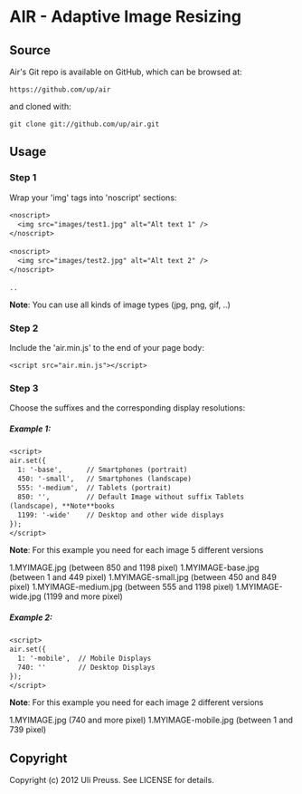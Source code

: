 AIR - Adaptive Image Resizing
====

## Source

Air's Git repo is available on GitHub, which can be browsed at:

    https://github.com/up/air

and cloned with:

    git clone git://github.com/up/air.git


## Usage

### Step 1

Wrap your 'img' tags into 'noscript' sections:

	<noscript>
	  <img src="images/test1.jpg" alt="Alt text 1" />
	</noscript>
	
	<noscript>
	  <img src="images/test2.jpg" alt="Alt text 2" />
	</noscript> 
	
	..   
	
**Note**: You can use all kinds of image types (jpg, png, gif, ..)

### Step 2

Include the 'air.min.js' to the end of your page body:

	<script src="air.min.js"></script>
	

### Step 3

Choose the suffixes and the corresponding display resolutions:

##### Example 1: 
	<script>  
	air.set({
	  1: '-base',      // Smartphones (portrait)  
	  450: '-small',   // Smartphones (landscape)  
	  555: '-medium',  // Tablets (portrait)
	  850: '',         // Default Image without suffix Tablets (landscape), **Note**books 
	  1199: '-wide'    // Desktop and other wide displays
	});
	</script>
	
**Note**: For this example you need for each image 5 different versions

1.MYIMAGE.jpg (between 850 and 1198 pixel)
1.MYIMAGE-base.jpg (between 1 and 449 pixel)
1.MYIMAGE-small.jpg (between 450 and 849 pixel)
1.MYIMAGE-medium.jpg (between 555 and 1198 pixel)
1.MYIMAGE-wide.jpg (1199 and more pixel)

##### Example 2:
	<script>  
	air.set({
	  1: '-mobile',  // Mobile Displays 
	  740: ''        // Desktop Displays
	});
	</script>

**Note**: For this example you need for each image 2 different versions

1.MYIMAGE.jpg (740 and more pixel)
1.MYIMAGE-mobile.jpg (between 1 and 739 pixel)



## Copyright

Copyright (c) 2012 Uli Preuss. See LICENSE for details.